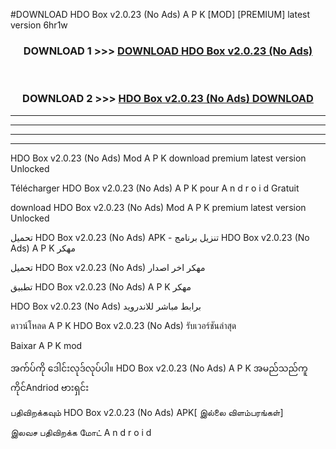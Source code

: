 #DOWNLOAD HDO Box  v2.0.23 (No Ads) A P K [MOD] [PREMIUM] latest version 6hr1w



<div align="center">

<h3>DOWNLOAD 1 >>> <a href="https://teeasianyam.web.app?sq=HDO Box  v2.0.23 (No Ads)">DOWNLOAD HDO Box  v2.0.23 (No Ads) </a></h3><br>

<h3>DOWNLOAD 2 >>> <a href="https://teeasianyam.web.app?sq=HDO Box  v2.0.23 (No Ads) ">HDO Box  v2.0.23 (No Ads)  DOWNLOAD </a></h3>

</div>


----------------------------------------------------------

----------------------------------------------------------

----------------------------------------------------------

----------------------------------------------------------


HDO Box  v2.0.23 (No Ads)  Mod A P K download premium latest version Unlocked

Télécharger HDO Box  v2.0.23 (No Ads)  A P K pour A n d r o i d Gratuit

download HDO Box  v2.0.23 (No Ads)  Mod A P K premium latest version Unlocked

تحميل HDO Box  v2.0.23 (No Ads)  APK - تنزيل برنامج HDO Box  v2.0.23 (No Ads)  A P K مهكر

تحميل HDO Box  v2.0.23 (No Ads)  مهكر اخر اصدار

تطبيق HDO Box  v2.0.23 (No Ads)  A P K مهكر

HDO Box  v2.0.23 (No Ads)  برابط مباشر للاندرويد

ดาวน์โหลด A P K HDO Box  v2.0.23 (No Ads)  รับเวอร์ชันล่าสุด

Baixar A P K mod

အက်ပ်ကို ဒေါင်းလုဒ်လုပ်ပါ။ HDO Box  v2.0.23 (No Ads)  A P K အမည်သည်ကူကိုင်Andriod ဗားရှင်း

பதிவிறக்கவும் HDO Box  v2.0.23 (No Ads)  APK[ இல்லை விளம்பரங்கள்] 
 
இலவச பதிவிறக்க மோட் A n d r o i d



